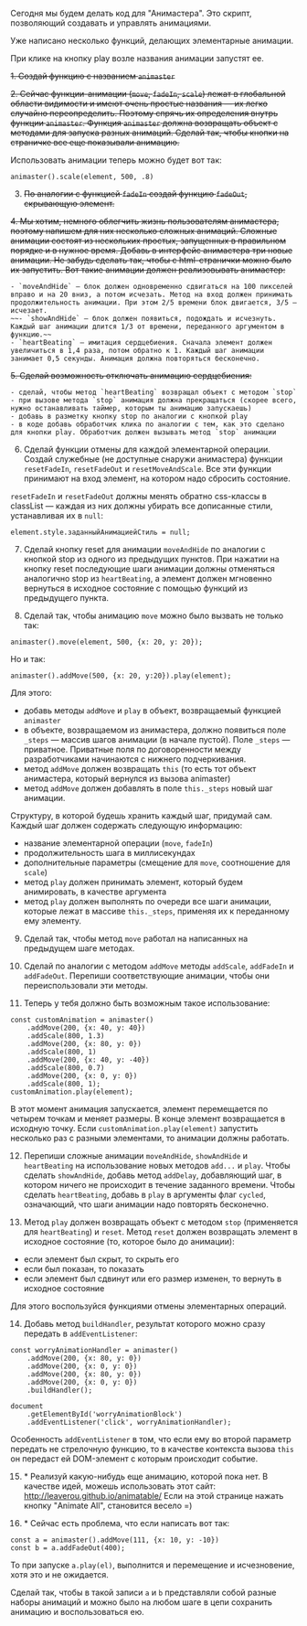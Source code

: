 Сегодня мы будем делать код для "Анимастера". Это скрипт, позволяющий создавать и управлять анимациями.

Уже написано несколько функций, делающих элементарные анимации.

При клике на кнопку play возле названия анимации запустят ее.

~~1.  Создай функцию с названием `animaster`~~

~~2.  Сейчас функции-анимации (`move`, `fadeIn`, `scale`) лежат в глобальной области видимости и имеют очень простые названия — их легко случайно переопределить. Поэтому спрячь их определения внутрь функции `animaster`. Функция `animaster` должна возвращать объект с методами для запуска разных анимаций. Сделай так, чтобы кнопки на страничке все еще показывали анимацию.~~

Использовать анимации теперь можно будет вот так:

```
animaster().scale(element, 500, .8)
```

3.  ~~По аналогии с функцией `fadeIn` создай функцию `fadeOut`, скрывающую элемент.~~

~~4.  Мы хотим, немного облегчить жизнь пользователям анимастера, поэтому напишем для них несколько сложных анимаций. Сложные анимации состоят из нескольких простых, запущенных в правильном порядке и в нужное время. Добавь в интерфейс анимастера три новые анимации. Не забудь сделать так, чтобы с html-странички можно было их запустить. Вот такие анимации должен реализовывать анимастер:~~

    - `moveAndHide` — блок должен одновременно сдвигаться на 100 пикселей вправо и на 20 вниз, а потом исчезать. Метод на вход должен принимать продолжительность анимации. При этом 2/5 времени блок двигается, 3/5 — исчезает.
    ~~- `showAndHide` — блок должен появиться, подождать и исчезнуть. Каждый шаг анимации длится 1/3 от времени, переданного аргументом в функцию.~~
    - `heartBeating` — имитация сердцебиения. Сначала элемент должен увеличиться в 1,4 раза, потом обратно к 1. Каждый шаг анимации занимает 0,5 секунды. Анимация должна повторяться бесконечно.

~~5.  Сделай возможность отключать анимацию сердцебиения:~~

    - сделай, чтобы метод `heartBeating` возвращал объект с методом `stop`
    - при вызове метода `stop` анимация должна прекращаться (скорее всего, нужно останавливать таймер, которым ты анимацию запускаешь)
    - добавь в разметку кнопку stop по аналогии с кнопкой play
    - в коде добавь обработчик клика по аналогии с тем, как это сделано для кнопки play. Обработчик должен вызывать метод `stop` анимации

6.  Сделай функции отмены для каждой элементарной операции. Создай служебные (не доступные снаружи анимастера) функции `resetFadeIn`, `resetFadeOut` и `resetMoveAndScale`. Все эти функции принимают на вход элемент, на котором надо сбросить состояние.

`resetFadeIn` и `resetFadeOut` должны менять обратно css-классы в classList — каждая из них должны убирать все дописанные стили, устанавливая их в `null`:

```
element.style.заданныйАнимациейСтиль = null;
```

7.  Сделай кнопку reset для анимации `moveAndHide` по аналогии с кнопкой stop из одного из предыдущих пунктов. При нажатии на кнопку reset последующие шаги анимации должны отменяться аналогично stop из `heartBeating`, а элемент должен мгновенно вернуться в исходное состояние с помощью функций из предыдущего пункта.

8.  Сделай так, чтобы анимацию `move` можно было вызвать не только так:

```
animaster().move(element, 500, {x: 20, y: 20});
```

Но и так:

```
animaster().addMove(500, {x: 20, y:20}).play(element);
```

Для этого:

- добавь методы `addMove` и `play` в объект, возвращаемый функцией `animaster`
- в объекте, возвращаемом из анимастера, должно появиться поле `_steps` — массив шагов анимации (в начале пустой). Поле `_steps` — приватное. Приватные поля по договоренности между разработчиками начинаются с нижнего подчеркивания.
- метод `addMove` должен возвращать `this` (то есть тот объект анимастера, который вернулся из вызова animaster)
- метод `addMove` должен добавлять в поле `this._steps` новый шаг анимации.

Структуру, в которой будешь хранить каждый шаг, придумай сам.
Каждый шаг должен содержать следующую информацию:

- название элементарной операции (`move`, `fadeIn`)
- продолжительность шага в миллисекундах
- дополнительные параметры (смещение для `move`, соотношение для `scale`)
- метод `play` должен принимать элемент, который будем анимировать, в качестве аргумента
- метод `play` должен выполнять по очереди все шаги анимации, которые лежат в массиве `this._steps`, применяя их к переданному ему элементу.

9. Сделай так, чтобы метод `move` работал на написанных на предыдущем шаге методах.

10. Сделай по аналогии с методом `addMove` методы `addScale`, `addFadeIn` и `addFadeOut`. Перепиши соответствующие анимации, чтобы они переиспользовали эти методы.

11. Теперь у тебя должно быть возможным такое использование:

```
const customAnimation = animaster()
    .addMove(200, {x: 40, y: 40})
    .addScale(800, 1.3)
    .addMove(200, {x: 80, y: 0})
    .addScale(800, 1)
    .addMove(200, {x: 40, y: -40})
    .addScale(800, 0.7)
    .addMove(200, {x: 0, y: 0})
    .addScale(800, 1);
customAnimation.play(element);
```

В этот момент анимация запускается, элемент перемещается по четырем точкам и меняет размеры. В конце элемент возвращается в исходную точку. Если `customAnimation.play(element)` запустить несколько раз с разными элементами, то анимации должны работать.

12. Перепиши сложные анимации `moveAndHide`, `showAndHide` и `heartBeating` на использование новых методов `add...` и `play`. Чтобы сделать `showAndHide`, добавь метод `addDelay`, добавляющий шаг, в котором ничего не происходит в течение заданного времени. Чтобы сделать `heartBeating`, добавь в `play` в аргументы флаг `cycled`, означающий, что шаги анимации надо повторять бесконечно.

13. Метод `play` должен возвращать объект с методом `stop` (применяется для `heartBeating`) и `reset`. Метод `reset` должен возвращать элемент в исходное состояние (то, которое было до анимации):

- если элемент был скрыт, то скрыть его
- если был показан, то показать
- если элемент был сдвинут или его размер изменен, то вернуть в исходное состояние

Для этого воспользуйся функциями отмены элементарных операций.

14. Добавь метод `buildHandler`, результат которого можно сразу передать в `addEventListener`:

```
const worryAnimationHandler = animaster()
    .addMove(200, {x: 80, y: 0})
    .addMove(200, {x: 0, y: 0})
    .addMove(200, {x: 80, y: 0})
    .addMove(200, {x: 0, y: 0})
    .buildHandler();

document
    .getElementById('worryAnimationBlock')
    .addEventListener('click', worryAnimationHandler);
```

Особенность `addEventListener` в том, что если ему во второй параметр передать не стрелочную функцию, то в качестве контекста вызова `this` он передаст ей DOM-элемент с которым происходит событие.

15. \* Реализуй какую-нибудь еще анимацию, которой пока нет. В качестве идей, можешь использовать этот сайт: http://leaverou.github.io/animatable/ Если на этой странице нажать кнопку "Animate All", становится весело =)

16. \* Сейчас есть проблема, что если написать вот так:

```
const a = animaster().addMove(111, {x: 10, y: -10})
const b = a.addFadeOut(400);
```

То при запуске `a.play(el)`, выполнится и перемещение и исчезновение, хотя это и не ожидается.

Сделай так, чтобы в такой записи `a` и `b` представляли собой разные наборы анимаций и можно было на любом шаге в цепи сохранить анимацию и воспользоваться ею.
